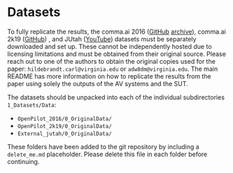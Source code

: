 # Datasets
To fully replicate the results, the comma.ai 2016 ([GitHub](https://github.com/commaai/research) [archive](https://archive.org/details/comma-dataset)), comma.ai 2k19 ([GitHub](https://github.com/commaai/comma2k19)) , and JUtah ([YouTube](https://www.youtube.com/@jutah)) datasets must be separately downloaded and set up.
These cannot be independently hosted due to licensing limitations and must be obtained from their original source.
Please reach out to one of the authors to obtain the original copies used for the paper: `hildebrandt.carl@virginia.edu` or `adw8dm@virginia.edu`.
The main README has more information on how to replicate the results from the paper using solely the outputs of the AV systems and the SUT.

The datasets should be unpacked into each of the individual subdirectories `1_Datasets/Data`:
* `OpenPilot_2016/0_OriginalData/`
* `OpenPilot_2k19/0_OriginalData/`
* `External_jutah/0_OriginalData/`

These folders have been added to the git repository by including a `delete_me.md` placeholder.
Please delete this file in each folder before continuing.

